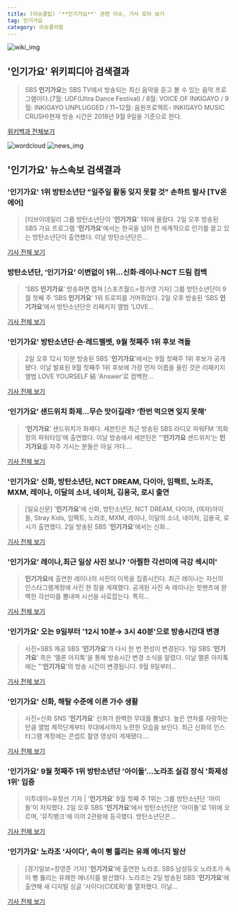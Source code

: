 ```yaml
---
title: (이슈클립) '**인기가요**' 관련 이슈, 기사 모아 보기
tag: 인기가요
category: 이슈클리핑
---
```

![wiki_img](https://user-images.githubusercontent.com/42597476/44503234-41136a80-a6d0-11e8-9071-6fc6418eafe4.png)
## **'**인기가요**'** 위키피디아 검색결과
>SBS **인기가요**는 SBS TV에서 방송되는 최신 음악을 듣고 볼 수 있는 음악 프로그램이다.(7월: UDF(Ultra Dance Festival) / 8월: VOICE OF INKIGAYO / 9월: INKIGAYO UNPLUGGED / 11~12월: 음원프로젝트- INKIGAYO MUSIC CRUSH)현재 방송 시간은 2018년 9월 9일을 기준으로 한다.

<a href="https://ko.wikipedia.org/wiki/인기가요" target="_blank">위키백과 전체보기</a>

![wordcloud](https://s3.ap-northeast-2.amazonaws.com/lyrics101-wordcloud/2018-09-02-1535874060.png)
![news_img](https://user-images.githubusercontent.com/42597476/44507050-1206f400-a6e4-11e8-8d98-7ffbfebb353f.png)
## **'**인기가요**'** 뉴스속보 검색결과
### '**인기가요**' 1위 방탄소년단 "일주일 활동 잊지 못할 것" 손하트 발사 [TV온에어]

>[티브이데일리 그룹 방탄소년단이 '**인기가요**' 1위에 올랐다. 2일 오후 방송된 SBS 가요 프로그램 '**인기가요**'에서는 한국을 넘어 전 세계적으로 인기를 끌고 있는 방탄소년단이 출연했다. 이날 방탄소년단은...

<a href="http://tvdaily.asiae.co.kr/read.php3?aid=15358614461391062010" target="_blank">기사 전체 보기</a>

### 방탄소년단, ‘**인기가요**’ 이변없이 1위…신화·레이나·NCT 드림 컴백

>‘SBS **인기가요**’ 방송화면 캡쳐 [스포츠월드=정가영 기자] 그룹 방탄소년단이 9월 첫째 주 ‘SBS **인기가요**’ 1위 트로피를 거머쥐었다. 2일 오후 방송된 ‘SBS **인기가요**’에서 방탄소년단은 리패키지 앨범 'LOVE...

<a href="http://www.sportsworldi.com/content/html/2018/09/02/20180902655082.html" target="_blank">기사 전체 보기</a>

### '**인기가요**' 방탄소년단·숀·레드벨벳, 9월 첫째주 1위 후보 격돌

>2일 오후 12시 10분 방송된 SBS '**인기가요**'에서는 9월 첫째주 1위 후보가 공개됐다. 이날 발표된 9월 첫째주 1위 후보에 가장 먼저 이름을 올린 것은 리패키지 앨범 LOVE YOURSELF 結 ‘Answer’로 컴백한...

<a href="http://biz.heraldcorp.com/view.php?ud=201809021220364693209_1" target="_blank">기사 전체 보기</a>

### ‘**인기가요**’ 샌드위치 화제…무슨 맛이길래? ‘한번 먹으면 잊지 못해’

>‘**인기가요**’ 샌드위치가 화제다. 세븐틴은 최근 방송된 SBS 라디오 파워FM ‘최화정의 파워타임’에 출연했다. 이날 방송에서 세븐틴은 “‘**인기가요** 샌드위치’는 **인기가요**를 자주 가시는 분들은 아실 거다....

<a href="http://daily.hankooki.com/lpage/entv/201809/dh20180902150647139020.htm" target="_blank">기사 전체 보기</a>

### '**인기가요**' 신화, 방탄소년단, NCT DREAM, 다이아, 임팩트, 노라조, MXM, 레이나, 이달의 소녀, 네이처, 김용국, 로시 출연

>[일요신문] '**인기가요**'에 신화, 방탄소년단, NCT DREAM, 다이아, (여자)아이들, Stray Kids, 임팩트, 노라조, MXM, 레이나, 이달의 소녀, 네이처, 김용국, 로시가 출연했다. 2일 방송된 SBS '**인기가요**'에서는 신화...

<a href="http://ilyo.co.kr/?ac=article_view&entry_id=308436" target="_blank">기사 전체 보기</a>

### '**인기가요**' 레이나,최근 일상 사진 보니? '아찔한 각선미에 극강 섹시미'

>**인기가요**에 출연한 레이나의 사진이 이목을 집중시킨다. 최근 레이나는 자신의 인스타그램계정에 사진 한 장을 게재했다. 공개된 사진 속 레이나는 핫팬츠에 완벽한 각선미를 뽐내며 시선을 사로잡는다. 특히...

<a href="http://www.joongdo.co.kr/main/view.php?key=20180902001305376" target="_blank">기사 전체 보기</a>

### '**인기가요**' 오는 9일부터 '12시 10분→ 3시 40분'으로 방송시간대 변경

>사진=SBS 제공 SBS '**인기가요**'가 다시 한 번 편성이 변경된다. 1일 SBS '**인기가요**' 측은 '멜론 아지톡'을 통해 방송시간 변경 소식을 알렸다. 이날 멜론 아지톡에는 "'**인기가요**'의 방송 시간이 변경됩니다. 9월 9일부터...

<a href="http://news20.busan.com/controller/newsController.jsp?newsId=20180902000060" target="_blank">기사 전체 보기</a>

### '**인기가요**' 신화, 해탈 수준에 이른 가수 생활

>사진=신화 SNS '**인기가요**' 신화가 완벽한 무대를 뽐냈다. 높은 연차를 자랑하는 만큼 앨범 제작단계부터 무대에서까지 노련한 모습을 보인다. 최근 신화의 인스타그램 계정에는 콘셉트 촬영 영상이 게재됐다....

<a href="http://www.nextdaily.co.kr/news/article.html?id=20180902800026" target="_blank">기사 전체 보기</a>

### '**인기가요**' 9월 첫째주 1위 방탄소년단 '아이돌'…노라조 실검 장식 '화제성 1위' 입증

>이투데이=유정선 기자 | '**인기가요**' 9월 첫째 주 1위는 그룹 방탄소년단 '아이돌'이 차지했다. 2일 오후 SBS '**인기가요**'에서 방탄소년단은 '아이돌'로 1위에 오르며, '뮤직뱅크'에 이어 2관왕에 등극했다. 방탄소년단은...

<a href="http://www.etoday.co.kr/news/section/newsview.php?idxno=1658931" target="_blank">기사 전체 보기</a>

### '**인기가요**' 노라조 '사이다', 속이 뻥 뚫리는 유쾌 에너지 발산

>[경기일보=장영준 기자] '**인기가요**'에 출연한 노라조. SBS 남성듀오 노라조가 속이 뻥 뚫리는 유쾌한 에너지를 발산했다. 노라조는 2일 방송된 SBS '**인기가요**'에 출연해 새 디지털 싱글 '사이다(CIDER)'를 열차했다. 이날...

<a href="http://www.kyeonggi.com/?mod=news&act=articleView&idxno=1514991" target="_blank">기사 전체 보기</a>


